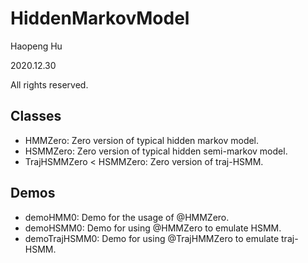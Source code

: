 <!--
 * @Author: Haopeng Hu
 * @Date: 2020-12-30 10:02:10
 * @LastEditTime: 2021-01-06 17:50:39
 * @LastEditors: Please set LastEditors
 * @Description: In User Settings Edit
 * @FilePath: \undefinedc:\Users\philt\Documents\GitHub\ICEWINE\HiddenMarkovModel\README.md
-->

# HiddenMarkovModel

Haopeng Hu

2020.12.30

All rights reserved.

## Classes

- HMMZero: Zero version of typical hidden markov model.
- HSMMZero: Zero version of typical hidden semi-markov model.
- TrajHSMMZero < HSMMZero: Zero version of traj-HSMM.

## Demos

- demoHMM0: Demo for the usage of @HMMZero.
- demoHSMM0: Demo for using @HMMZero to emulate HSMM.
- demoTrajHSMM0: Demo for using @TrajHMMZero to emulate traj-HSMM.